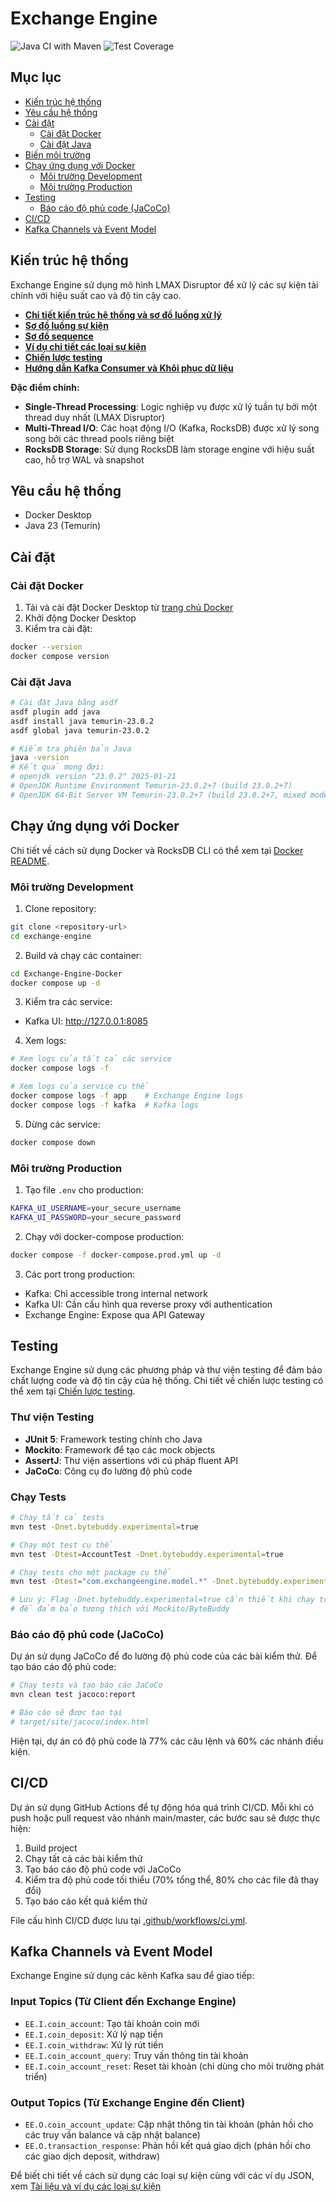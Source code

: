 # Exchange Engine

![Java CI with Maven](https://github.com/snowfox-foundation/exchange-engine/actions/workflows/ci.yml/badge.svg)
![Test Coverage](https://img.shields.io/badge/coverage-96%25-green)

## Mục lục

- [Kiến trúc hệ thống](#kiến-trúc-hệ-thống)
- [Yêu cầu hệ thống](#yêu-cầu-hệ-thống)
- [Cài đặt](#cài-đặt)
  - [Cài đặt Docker](#cài-đặt-docker)
  - [Cài đặt Java](#cài-đặt-java)
- [Biến môi trường](#biến-môi-trường)
- [Chạy ứng dụng với Docker](#chạy-ứng-dụng-với-docker)
  - [Môi trường Development](#môi-trường-development)
  - [Môi trường Production](#môi-trường-production)
- [Testing](#testing)
  - [Báo cáo độ phủ code (JaCoCo)](#báo-cáo-độ-phủ-code-jacoco)
- [CI/CD](#cicd)
- [Kafka Channels và Event Model](#kafka-channels-và-event-model)

## Kiến trúc hệ thống

Exchange Engine sử dụng mô hình LMAX Disruptor để xử lý các sự kiện tài chính với hiệu suất cao và độ tin cậy cao.

- **[Chi tiết kiến trúc hệ thống và sơ đồ luồng xử lý](/architecture/README.md)**
- **[Sơ đồ luồng sự kiện](/architecture/event-flow.md)**
- **[Sơ đồ sequence](/architecture/sequence-diagram.md)**
- **[Ví dụ chi tiết các loại sự kiện](/architecture/event-examples.md)**
- **[Chiến lược testing](/architecture/testing-strategy.md)**
- **[Hướng dẫn Kafka Consumer và Khôi phục dữ liệu](/architecture/kafka-consumer-guide.md)**

**Đặc điểm chính:**

- **Single-Thread Processing**: Logic nghiệp vụ được xử lý tuần tự bởi một thread duy nhất (LMAX Disruptor)
- **Multi-Thread I/O**: Các hoạt động I/O (Kafka, RocksDB) được xử lý song song bởi các thread pools riêng biệt
- **RocksDB Storage**: Sử dụng RocksDB làm storage engine với hiệu suất cao, hỗ trợ WAL và snapshot

## Yêu cầu hệ thống

- Docker Desktop
- Java 23 (Temurin)

## Cài đặt

### Cài đặt Docker

1. Tải và cài đặt Docker Desktop từ [trang chủ Docker](https://www.docker.com/products/docker-desktop)
2. Khởi động Docker Desktop
3. Kiểm tra cài đặt:

```bash
docker --version
docker compose version
```

### Cài đặt Java

```bash
# Cài đặt Java bằng asdf
asdf plugin add java
asdf install java temurin-23.0.2
asdf global java temurin-23.0.2

# Kiểm tra phiên bản Java
java -version
# Kết quả mong đợi:
# openjdk version "23.0.2" 2025-01-21
# OpenJDK Runtime Environment Temurin-23.0.2+7 (build 23.0.2+7)
# OpenJDK 64-Bit Server VM Temurin-23.0.2+7 (build 23.0.2+7, mixed mode, sharing)
```

## Chạy ứng dụng với Docker

Chi tiết về cách sử dụng Docker và RocksDB CLI có thể xem tại [Docker README](/Exchange-Engine-Docker/README.md).

### Môi trường Development

1. Clone repository:

```bash
git clone <repository-url>
cd exchange-engine
```

2. Build và chạy các container:

```bash
cd Exchange-Engine-Docker
docker compose up -d
```

3. Kiểm tra các service:

- Kafka UI: http://127.0.0.1:8085

4. Xem logs:

```bash
# Xem logs của tất cả các service
docker compose logs -f

# Xem logs của service cụ thể
docker compose logs -f app    # Exchange Engine logs
docker compose logs -f kafka  # Kafka logs
```

5. Dừng các service:

```bash
docker compose down
```

### Môi trường Production

1. Tạo file `.env` cho production:

```bash
KAFKA_UI_USERNAME=your_secure_username
KAFKA_UI_PASSWORD=your_secure_password
```

2. Chạy với docker-compose production:

```bash
docker compose -f docker-compose.prod.yml up -d
```

3. Các port trong production:

- Kafka: Chỉ accessible trong internal network
- Kafka UI: Cần cấu hình qua reverse proxy với authentication
- Exchange Engine: Expose qua API Gateway

## Testing

Exchange Engine sử dụng các phương pháp và thư viện testing để đảm bảo chất lượng code và độ tin cậy của hệ thống. Chi tiết về chiến lược testing có thể xem tại [Chiến lược testing](/architecture/testing-strategy.md).

### Thư viện Testing

- **JUnit 5**: Framework testing chính cho Java
- **Mockito**: Framework để tạo các mock objects
- **AssertJ**: Thư viện assertions với cú pháp fluent API
- **JaCoCo**: Công cụ đo lường độ phủ code

### Chạy Tests

```bash
# Chạy tất cả tests
mvn test -Dnet.bytebuddy.experimental=true

# Chạy một test cụ thể
mvn test -Dtest=AccountTest -Dnet.bytebuddy.experimental=true

# Chạy tests cho một package cụ thể
mvn test -Dtest="com.exchangeengine.model.*" -Dnet.bytebuddy.experimental=true

# Lưu ý: Flag -Dnet.bytebuddy.experimental=true cần thiết khi chạy trên Java 23
# để đảm bảo tương thích với Mockito/ByteBuddy
```

### Báo cáo độ phủ code (JaCoCo)

Dự án sử dụng JaCoCo để đo lường độ phủ code của các bài kiểm thử. Để tạo báo cáo độ phủ code:

```bash
# Chạy tests và tạo báo cáo JaCoCo
mvn clean test jacoco:report

# Báo cáo sẽ được tạo tại
# target/site/jacoco/index.html
```

Hiện tại, dự án có độ phủ code là 77% các câu lệnh và 60% các nhánh điều kiện.

## CI/CD

Dự án sử dụng GitHub Actions để tự động hóa quá trình CI/CD. Mỗi khi có push hoặc pull request vào nhánh main/master, các bước sau sẽ được thực hiện:

1. Build project
2. Chạy tất cả các bài kiểm thử
3. Tạo báo cáo độ phủ code với JaCoCo
4. Kiểm tra độ phủ code tối thiểu (70% tổng thể, 80% cho các file đã thay đổi)
5. Tạo báo cáo kết quả kiểm thử

File cấu hình CI/CD được lưu tại [.github/workflows/ci.yml](/.github/workflows/ci.yml).

## Kafka Channels và Event Model

Exchange Engine sử dụng các kênh Kafka sau để giao tiếp:

### Input Topics (Từ Client đến Exchange Engine)

- `EE.I.coin_account`: Tạo tài khoản coin mới
- `EE.I.coin_deposit`: Xử lý nạp tiền
- `EE.I.coin_withdraw`: Xử lý rút tiền
- `EE.I.coin_account_query`: Truy vấn thông tin tài khoản
- `EE.I.coin_account_reset`: Reset tài khoản (chỉ dùng cho môi trường phát triển)

### Output Topics (Từ Exchange Engine đến Client)

- `EE.O.coin_account_update`: Cập nhật thông tin tài khoản (phản hồi cho các truy vấn balance và cập nhật balance)
- `EE.O.transaction_response`: Phản hồi kết quả giao dịch (phản hồi cho các giao dịch deposit, withdraw)

Để biết chi tiết về cách sử dụng các loại sự kiện cùng với các ví dụ JSON, xem [Tài liệu và ví dụ các loại sự kiện](/architecture/event-examples.md)
